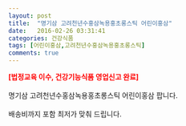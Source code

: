 ```yaml
---
layout: post
title:  "명기삼 고려천년수홍삼녹용홍초롱스틱 어린이홍삼"
date:   2016-02-26 03:31:41
categories: 건강식품
tags: [어린이홍삼,고려천년수홍삼녹용홍초롱스틱]
comments: true
---
```


<strong><span style="color: rgb(255, 0, 0);">[법정교육 이수, 건강기능식품 영업신고 완료]</span></strong>
<br><br>
명기삼 고려천년수홍삼녹용홍초롱스틱 어린이홍삼 팝니다.
<br><br>
배송비까지 포함 최저가 맞춰 드립니다.
<br>
<br>
<img class="image" src="https://1.bp.blogspot.com/-QAZl89S3-gY/W_TZWKMTpwI/AAAAAAAAAzs/OK4o-5JvdPg_OOyyCMENQzVFIgaUga7PQCLcBGAs/s320/26562457347.jpg" alt=""/>
<br>
<br>
<img class="image" src="http://www.nbbang.co.kr/data/webedit/20180802172109_nvfyqcgv.jpg" alt=""/>  